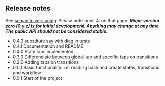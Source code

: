 ## Release notes

See [semantic versioning](http://semver.org/). Please note point 4. on
that page: ***Major version zero (0.y.z) is for initial development. Anything may
change at any time. The public API should not be considered stable.***

* 0.4.3 substitute say with diag in tests
* 0.4.1 Documentation and README
* 0.4.0 State taps implemented
* 0.3.0 Differenciate between global tap and specific taps on transitions
* 0.2.0 Adding taps on transitions
* 0.1.0 Basic functionality. i.e. reading hash and create states, transitions and workflow
* 0.0.1 Start of the project

